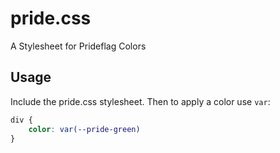 # pride.css
A Stylesheet for Prideflag Colors

## Usage
Include the pride.css stylesheet.
Then to apply a color use `var`:

```css
div {
    color: var(--pride-green)
}
```
